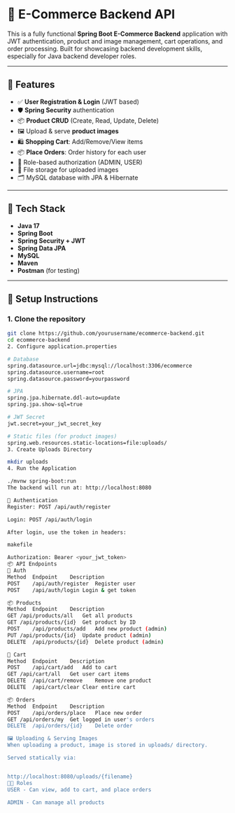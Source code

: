 # 🛒 E-Commerce Backend API

This is a fully functional **Spring Boot E-Commerce Backend** application with JWT authentication, product and image management, cart operations, and order processing. Built for showcasing backend development skills, especially for Java backend developer roles.

---

## 🚀 Features

- ✅ **User Registration & Login** (JWT based)
- 🛡️ **Spring Security** authentication
- 📦 **Product CRUD** (Create, Read, Update, Delete)
- 🖼️ Upload & serve **product images**
- 🛍️ **Shopping Cart**: Add/Remove/View items
- 📦 **Place Orders**: Order history for each user
- 🔐 Role-based authorization (ADMIN, USER)
- 📁 File storage for uploaded images
- 🗂️ MySQL database with JPA & Hibernate

---

## 📂 Tech Stack

- **Java 17**
- **Spring Boot**
- **Spring Security + JWT**
- **Spring Data JPA**
- **MySQL**
- **Maven**
- **Postman** (for testing)

---

## 🔧 Setup Instructions

### 1. Clone the repository

```bash
git clone https://github.com/yourusername/ecommerce-backend.git
cd ecommerce-backend
2. Configure application.properties

# Database
spring.datasource.url=jdbc:mysql://localhost:3306/ecommerce
spring.datasource.username=root
spring.datasource.password=yourpassword

# JPA
spring.jpa.hibernate.ddl-auto=update
spring.jpa.show-sql=true

# JWT Secret
jwt.secret=your_jwt_secret_key

# Static files (for product images)
spring.web.resources.static-locations=file:uploads/
3. Create Uploads Directory

mkdir uploads
4. Run the Application

./mvnw spring-boot:run
The backend will run at: http://localhost:8080

🔑 Authentication
Register: POST /api/auth/register

Login: POST /api/auth/login

After login, use the token in headers:

makefile

Authorization: Bearer <your_jwt_token>
📦 API Endpoints
🔐 Auth
Method	Endpoint	Description
POST	/api/auth/register	Register user
POST	/api/auth/login	Login & get token

📦 Products
Method	Endpoint	Description
GET	/api/products/all	Get all products
GET	/api/products/{id}	Get product by ID
POST	/api/products/add	Add new product (admin)
PUT	/api/products/{id}	Update product (admin)
DELETE	/api/products/{id}	Delete product (admin)

🛒 Cart
Method	Endpoint	Description
POST	/api/cart/add	Add to cart
GET	/api/cart/all	Get user cart items
DELETE	/api/cart/remove	Remove one product
DELETE	/api/cart/clear	Clear entire cart

📦 Orders
Method	Endpoint	Description
POST	/api/orders/place	Place new order
GET	/api/orders/my	Get logged in user's orders
DELETE	/api/orders/{id}	Delete order

🖼️ Uploading & Serving Images
When uploading a product, image is stored in uploads/ directory.

Served statically via:


http://localhost:8080/uploads/{filename}
🧑‍💻 Roles
USER - Can view, add to cart, and place orders

ADMIN - Can manage all products

